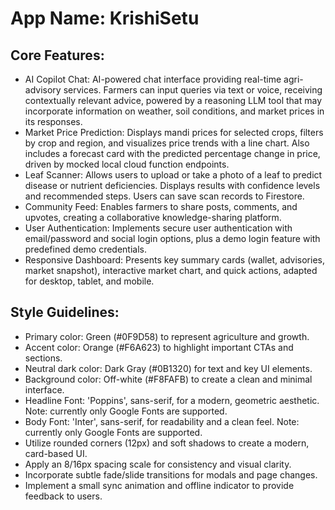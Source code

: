 # **App Name**: KrishiSetu

## Core Features:

- AI Copilot Chat: AI-powered chat interface providing real-time agri-advisory services. Farmers can input queries via text or voice, receiving contextually relevant advice, powered by a reasoning LLM tool that may incorporate information on weather, soil conditions, and market prices in its responses.
- Market Price Prediction: Displays mandi prices for selected crops, filters by crop and region, and visualizes price trends with a line chart. Also includes a forecast card with the predicted percentage change in price, driven by mocked local cloud function endpoints.
- Leaf Scanner: Allows users to upload or take a photo of a leaf to predict disease or nutrient deficiencies. Displays results with confidence levels and recommended steps. Users can save scan records to Firestore.
- Community Feed: Enables farmers to share posts, comments, and upvotes, creating a collaborative knowledge-sharing platform.
- User Authentication: Implements secure user authentication with email/password and social login options, plus a demo login feature with predefined demo credentials.
- Responsive Dashboard: Presents key summary cards (wallet, advisories, market snapshot), interactive market chart, and quick actions, adapted for desktop, tablet, and mobile.

## Style Guidelines:

- Primary color: Green (#0F9D58) to represent agriculture and growth.
- Accent color: Orange (#F6A623) to highlight important CTAs and sections.
- Neutral dark color: Dark Gray (#0B1320) for text and key UI elements.
- Background color: Off-white (#F8FAFB) to create a clean and minimal interface.
- Headline Font: 'Poppins', sans-serif, for a modern, geometric aesthetic. Note: currently only Google Fonts are supported.
- Body Font: 'Inter', sans-serif, for readability and a clean feel. Note: currently only Google Fonts are supported.
- Utilize rounded corners (12px) and soft shadows to create a modern, card-based UI.
- Apply an 8/16px spacing scale for consistency and visual clarity.
- Incorporate subtle fade/slide transitions for modals and page changes.
- Implement a small sync animation and offline indicator to provide feedback to users.